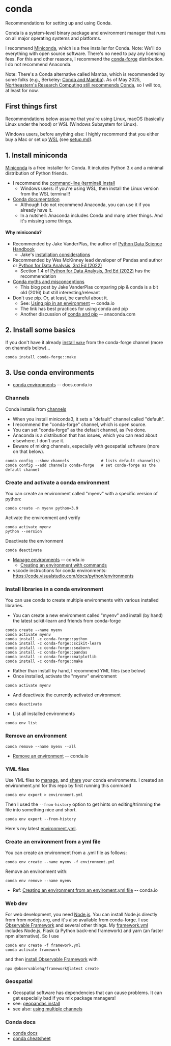 # conda

Recommendations for setting up and using Conda.

Conda is a system-level binary package and environment manager that runs on all 
major operating systems and platforms. 

I recommend [Miniconda](https://docs.conda.io/projects/conda/en/stable/glossary.html#miniconda),
which is a free installer for Conda.
Note: We'll do everything with open source software.
There's no need to pay any licensing fees.
For this and other reasons, 
I recommend the [conda-forge](https://conda-forge.org/docs/) distribution.
I do not recommend Anaconda.

Note: There's a Conda alternative called Mamba, which is recommended by some folks
(e.g., Berkeley: [Conda and Mamba](https://statistics.berkeley.edu/computing/conda)). 
As of May 2025, [Northeastern's Research Computing still recommends Conda](https://rc-docs.northeastern.edu/en/latest/software/packagemanagers/conda.html), so I will too, at least for now.

## First things first

Recommendations below assume that you're using Linux, 
macOS (basically Linux under the hood) or WSL (Windows Subsystem for Linux).

Windows users, before anything else: I highly recommend that you either buy a Mac or set up 
[WSL](https://learn.microsoft.com/en-us/windows/wsl/about) (see [setup.md](setup.md)).

## 1. Install miniconda

[Miniconda](https://docs.conda.io/projects/conda/en/stable/glossary.html#miniconda) 
is a free installer for Conda.
It includes Python 3.x and a minimal distribution of Python friends.
* I recommend the [command-line (terminal) install](https://www.anaconda.com/docs/getting-started/miniconda/install)
  * Windows users: if you're using WSL, then install the Linux version from the WSL terminal!!
* [Conda documentation](https://docs.conda.io/projects/conda/en/stable/)
  * Although I do not recommend Anaconda, you can use it if you already have it.
  * In a nutshell: Anaconda includes Conda and many other things. And it's missing some things.

#### Why miniconda?

* Recommended by Jake VanderPlas, the author of [Python Data Science Handbook](https://github.com/jakevdp/PythonDataScienceHandbook/blob/master/notebooks/00.00-Preface.ipynb)
  * Jake's [installation considerations](https://jakevdp.github.io/PythonDataScienceHandbook/00.00-preface.html#Installation-Considerations)
* Recommended by Wes McKinney lead developer of Pandas and author or [Python for Data Analysis, 3rd Ed (2022)](https://wesmckinney.com)
  * Section 1.4 of [Python for Data Analysis, 3rd Ed (2022)](https://wesmckinney.com/book/preliminaries.html#installation_and_setup) has the recommendation
* [Conda myths and misconceptions](https://jakevdp.github.io/blog/2016/08/25/conda-myths-and-misconceptions/)
  * This blog post by Jake VanderPlas comparing pip & conda is a bit old (2016) but still interesting/relevant
* Don't use pip. Or, at least, be careful about it.
  * See: [Using pip in an environment](https://docs.conda.io/projects/conda/en/latest/user-guide/tasks/manage-environments.html#using-pip-in-an-environment) -- conda.io
  * The link has best practices for using conda and pip
  * Another discussion of [conda and pip](https://www.anaconda.com/blog/understanding-conda-and-pip) -- anaconda.com

## 2. Install some basics

If you don't have it already [install `make`](https://anaconda.org/conda-forge/make/) from
the conda-forge channel (more on channels below)...
```
conda install conda-forge::make
```

## 3. Use conda environments

* [conda environments](https://docs.conda.io/projects/conda/en/stable/glossary.html#conda-environment) -- docs.conda.io

### Channels

Conda installs from [channels](https://docs.conda.io/projects/conda/en/stable/user-guide/concepts/channels.html)

* When you install miniconda3, it sets a "default" channel called "default".
* I recommend the "conda-forge" channel, which is open source. 
* You can set "conda-forge" as the default channel, as I've done.
* Anaconda is a distribution that has issues, which you can read about elsewhere. I don't use it.
* Beware of mixing channels, especially with geospatial software (more on that below).
```
conda config --show channels              # lists default channel(s)
conda config --add channels conda-forge   # set conda-forge as the default channel
```

### Create and activate a conda environment

You can create an environment called "myenv" with a specific version of python:
```
conda create -n myenv python=3.9
```
Activate the environment and verify
```
conda activate myenv
python --version
```
Deactivate the environment
```
conda deactivate
```

* [Manage environments](https://conda.io/projects/conda/en/latest/user-guide/tasks/manage-environments.html) -- conda.io
  * [Creating an environment with commands](https://conda.io/projects/conda/en/latest/user-guide/tasks/manage-environments.html#creating-an-environment-with-commands)
* vscode instructions for conda environments: https://code.visualstudio.com/docs/python/environments

### Install libraries in a conda environment

You can use conda to create multiple environments with various installed libraries.

* You can create a new environment called "myenv" and install (by hand) the 
  latest scikit-learn and friends from conda-forge
```
conda create --name myenv
conda activate myenv
conda install -c conda-forge::python
conda install -c conda-forge::scikit-learn
conda install -c conda-forge::seaborn
conda install -c conda-forge::pandas
conda install -c conda-forge::matplotlib
conda install -c conda-forge::make
```
* Rather than install by hand, I recommend YML files (see below)
* Once installed, activate the "myenv" environment
```
conda activate myenv
```
* And deactivate the currently activated environment
```
conda deactivate
```
* List all installed environments
```
conda env list
```

### Remove an environment

```
conda remove --name myenv --all
```

* [Remove an environment](https://conda.io/projects/conda/en/latest/user-guide/tasks/manage-environments.html#removing-an-environment) -- conda.io

### YML files

Use YML files to [manage](https://conda.io/projects/conda/en/latest/user-guide/tasks/manage-environments.html),
and [share](https://conda.io/projects/conda/en/latest/user-guide/tasks/manage-environments.html#sharing-an-environment) your conda environments.
I created an environment.yml for this repo by first running this command
```
conda env export > environment.yml
```
Then I used the `--from-history` option to get hints on editing/trimming the file into something nice and short.
```
conda env export --from-history
```
Here's my latest [environment.yml](environment.yml).

### Create an environment from a yml file

You can create an environment from a .yml file as follows:
```
conda env create --name myenv -f environment.yml
```
Remove an environment with:
```
conda env remove --name myenv
```
* Ref: [Creating an environment from an enviroment.yml file](https://conda.io/projects/conda/en/latest/user-guide/tasks/manage-environments.html#creating-an-environment-from-an-environment-yml-file) -- conda.io

### Web dev

For web development, you need [Node.js](https://nodejs.org/en).
You can install Node.js directly from from nodejs.org, and it's also available from conda-forge.
I use [Observable Framework](https://observablehq.com/framework/) and several other things.
My [framework.yml](framework.yml) includes Node.js, Flask (a Python back-end framework) 
and yarn (an faster npm alternative). So I use
```
conda env create -f framework.yml
conda activate framework
```
and then [install Observable Framework](https://observablehq.com/framework/) with
```
npx @observablehq/framework@latest create
```

### Geospatial

* Geospatial software has dependencies that can cause problems.
  It can get especially bad if you mix package managers!
* see: [geopandas install](https://geopandas.org/en/stable/getting_started/install.html)
* see also: [using multiple channels](https://conda-forge.org/docs/user/tipsandtricks.html#using-multiple-channels)

### Conda docs

* [conda docs](https://docs.conda.io/projects/conda/en/latest/user-guide/tasks/manage-environments.html)
* [conda cheatsheet](https://docs.conda.io/projects/conda/en/latest/_downloads/843d9e0198f2a193a3484886fa28163c/conda-cheatsheet.pdf)
